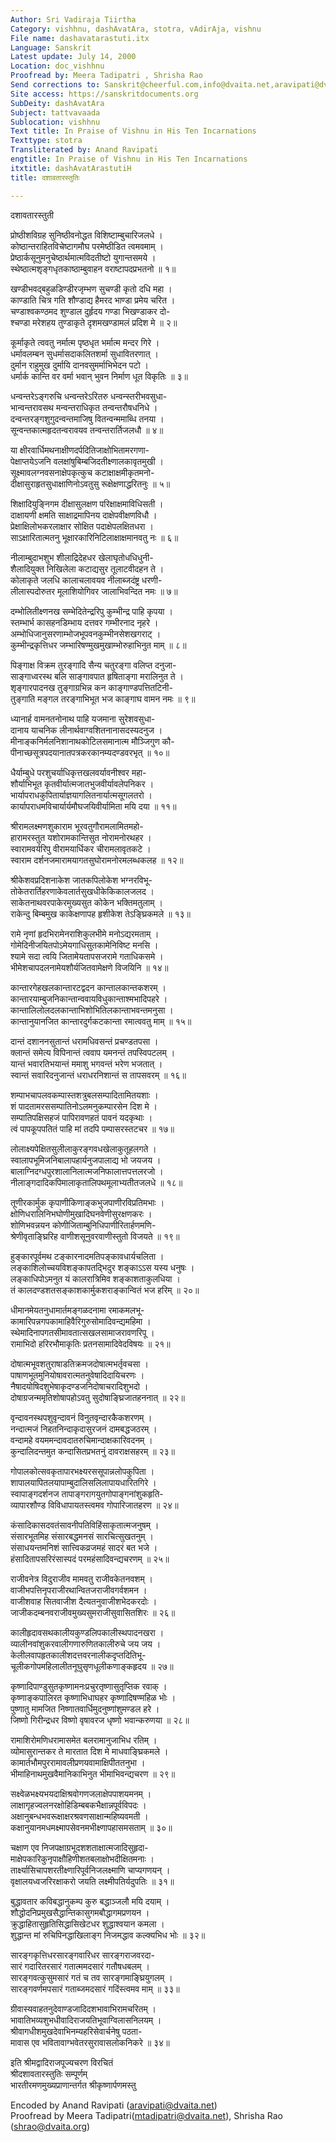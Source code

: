 ```yaml
---
Author: Sri Vadiraja Tiirtha
Category: vishhnu, dashAvatAra, stotra, vAdirAja, vishnu
File name: dashavatarastuti.itx
Language: Sanskrit
Latest update: July 14, 2000
Location: doc_vishhnu
Proofread by: Meera Tadipatri , Shrisha Rao
Send corrections to: Sanskrit@cheerful.com,info@dvaita.net,aravipati@dvaita.net
Site access: https://sanskritdocuments.org
SubDeity: dashAvatAra
Subject: tattvavaada
Sublocation: vishhnu
Text title: In Praise of Vishnu in His Ten Incarnations
Texttype: stotra
Transliterated by: Anand Ravipati
engtitle: In Praise of Vishnu in His Ten Incarnations
itxtitle: dashAvatArastutiH
title: दशावतारस्तुतिः

---
```

  
 दशावतारस्तुती   
  
प्रोष्ठीशविग्रह सुनिष्ठीवनोद्धत विशिष्टाम्बुचारिजलधे  ।  
कोष्ठान्तराहितविचेष्टागमौघ परमेष्ठीडित त्वमवमाम्  ।  
प्रेष्ठार्कसूनुमनुचेष्ठार्थमात्मविदतीष्टो युगान्तसमये  ।  
स्थेष्ठात्मशृङ्गधृतकाष्ठाम्बुवाहन वराष्टापदप्रभतनो  ॥ १॥  
  
खण्डीभवद्बहुळडिण्डीरजृम्भण सुचण्डी कृतो दधि महा  ।  
काण्डाति चित्र गति शौण्डाद्य हैमरद भाण्डा प्रमेय चरित  ।  
चण्डाश्वकण्ठमद शुण्डाल दुर्हृदय गण्डा भिखण्डाकर दो-  
श्चण्डा मरेशहय तुण्डाकृते दृशमखण्डामलं प्रदिश मे  ॥ २॥  
  
कूर्माकृते त्ववतु नर्मात्म पृष्ठधृत भर्मात्म मन्दर गिरे  ।  
धर्मावलम्बन सुधर्मासदाकलितशर्मा सुधावितरणात्  ।  
दुर्मान राहुमुख दुर्मायि दानवसुमर्माभिभेदन पटो  ।  
धर्मार्क कान्ति वर वर्मा भवान् भुवन निर्माण धूत विकृतिः  ॥ ३॥  
  
धन्वन्तरेऽङ्गरुचि धन्वन्तरेऽरितरु धन्वन्स्तरीभवसुधा-  
भान्वन्तरावसथ मन्वन्तराधिकृत तन्वन्तरौषधनिधे  ।  
दन्वन्तरङ्गशुगुदन्वन्तमाजिषु वितन्वन्ममाब्धि तनया  ।  
सून्वन्तकात्महृदतन्वरावयव तन्वन्तरार्तिजलधौ  ॥ ४॥  
  
या क्षीरवार्धिमथनाक्षीणदर्पदितिजाक्षोभितामरगणा-  
पेक्षाप्तयेऽजनि वलक्षांषुबिम्बजिदतीक्ष्णालकावृतमुखी  ।  
सूक्ष्मावलग्नवसनाक्षेपकृत्कुच कटाक्षाक्षमीकृतमनो-  
दीक्षासुराहृतसुधाक्षाणिनोऽवतुसु रूक्षेक्षणाद्धरितनुः  ॥ ५॥  
  
शिक्षादियुङ्निगम दीक्षासुलक्षण परिक्षाक्षमाविधिसती  ।  
दाक्षायणी क्षमति साक्षाद्रमापिनय दाक्षेपवीक्षणविधौ  ।  
प्रेक्षाक्षिलोभकरलाक्षार सोक्षित पदाक्षेपलक्षितधरा  ।  
साऽक्षारितात्मतनु भूक्षारकारिनिटिलाक्षाक्षमानवतु नः  ॥ ६॥  
  
नीलाम्बुदाभशुभ शीलाद्रिदेहधर खेलाघृतोधधिधुनी-  
शैलादियुक्त निखिलेला कटाद्यसुर तूलाटवीदहन ते  ।  
कोलाकृते जलधि कालाचलावयव नीलाब्जदंष्ट्र धरणी-  
लीलास्पदोरुतर मूलाशियोगिवर जालाभिवन्दित नमः  ॥ ७॥  
  
दम्भोलितीक्ष्णनख सम्भेदितेन्द्ररिपु कुम्भीन्द्र पाहि कृपया  ।  
स्तम्भार्भ कासहनडिम्भाय दत्तवर गम्भीरनाद नृहरे  ।  
अम्भोधिजानुसरणाम्भोजभूपवनकुम्भीनसेशखगराट्  ।  
कुम्भीन्द्रकृत्तिधर जम्भारिषण्मुखमुखाम्भोरुहाभिनुत माम्  ॥ ८॥  
  
पिङ्गाक्ष विक्रम तुरङ्गादि सैन्य चतुरङ्गा वलिप्त दनुजा-  
साङ्गाध्वरस्थ बलि साङ्गावपात हृषिताङ्गा मरालिनुत ते  ।  
शृङ्गारपादनख तुङ्गाग्रभिन्न कन काङ्गाण्डपत्तितटिनी-  
तुङ्गाति मङ्गल तरङ्गाभिभूत भज काङ्गाघ वामन नमः  ॥ ९॥  
  
ध्यानार्ह वामनतनोनाथ पाहि यजमाना सुरेशवसुधा-  
दानाय याचनिक लीनार्थवाग्वशितनानासदस्यदनुज  ।  
मीनाङ्कनिर्मलनिशानाथकोटिलसमानात्म मौञ्जिगुण कौ-  
पीनाच्छसूत्रपदयानातपत्रकरकानम्यदण्डवरभृत्  ॥ १०॥  
  
धैर्याम्बुधे परशुचर्याधिकृत्तखलवर्यावनीश्वर महा-  
शौर्याभिभूत कृतवीर्यात्मजातभुजवीर्यावलेपनिकर  ।  
भार्यापराधकुपितार्याज्ञयागलितनार्यात्मसूगलतरो  ।  
कार्यापराधमविचार्यार्यमौघजयिवीर्यामिता मयि दया  ॥ ११॥  
  
श्रीरामलक्ष्मणशुकाराम भूरवतुगौरामलामितमहो-  
हारामरस्तुत यशोरामकान्तिसुत नोरामनोरथहर  ।  
स्वारामवर्यरिपु वीरामयार्धिकर चीरामलावृतकटे ।  
स्वाराम दर्शनजमारामयागतसुघोरामनोरमलब्धकलह  ॥ १२॥  
  
श्रीकेशवप्रदिशनाकेश जातकपिलोकेश भग्नरविभू-  
तोकेतरार्तिहरणाकेवलार्तसुखधीकेकिकालजलद  ।  
साकेतनाथवरपाकेरमुख्यसुत कोकेन भक्तिमतुलाम्  ।  
राकेन्दु बिम्बमुख काकेक्षणापह हृशीकेश तेऽङ्घ्रिकमले  ॥ १३॥  
  
रामे नृणां हृदभिरामेनराशिकुलभीमे मनोऽद्यरमताम्  ।  
गोमेदिनीजयितपोऽमेयगाधिसुतकामेनिविष्ट मनसि  ।  
श्यामे सदा त्वयि जितामेयतापसजरामे गताधिकसमे  ।  
भीमेशचापदलनामेयशौर्यजितवामेक्षणे विजयिनि  ॥ १४॥  
  
कान्तारगेहखलकान्तारटद्वदन कान्तालकान्तकशरम्  ।  
कान्तारयाम्बुजनिकान्तान्ववायविधुकान्ताश्मभादिपहरे  ।  
कान्तालिलोलदलकान्ताभिशोभितिलकान्ताभवन्तमनुसा  ।  
कान्तानुयानजित  कान्तारदुर्गकटकान्ता रमात्ववतु माम्  ॥ १५॥  
  
दान्तं दशाननसुतान्तं धरामधिवसन्तं प्रचण्डतपसा  ।  
क्लान्तं समेत्य विपिनान्तं त्ववाप यमनन्तं तपस्विपटलम्   ।  
यान्तं भवारतिभयान्तं ममाशु भगवन्तं भरेण भजतात्  ।  
स्वान्तं सवारिदनुजान्तं धराधरनिशान्तं स तापसवरम्  ॥ १६॥  
  
शम्पाभचापलवकम्पास्तशत्रुबलसम्पादितामितयशाः  ।  
शं पादतामरससम्पातिनोऽलमनुकम्पारसेन दिश मे  ।  
सम्पातिपक्षिसहजं पापिरावणहतं पावनं यदकृथाः  ।  
त्वं पापकूपपतितं पाहि मां तदपि पम्पासरस्तटचर  ॥ १७॥  
  
लोलाक्ष्यपेक्षितसुलीलाकुरङ्गवधखेलाकुतूहलगते  ।  
स्वालापभूमिजनिबालापहार्यनुजपालाद्य भो जयजय  ।  
बालाग्निदग्धपुरशालानिलात्मजनिफालात्तपत्तलरजो  ।  
नीलाङ्गदादिकपिमालाकृतालिपथमूलाभ्यतीतजलधे  ॥ १८॥  
  
तूणीरकार्मुक कृपाणीकिणाङ्कभुजपाणीरविप्रतिमभाः  ।  
क्षोणिधरालिनिभघोणीमुखादिघनवेणीसुरक्षणकरः  ।  
शोणिभवन्नयन कोणीजिताम्बुनिधिपाणीरितार्हणमणि-  
श्रेणीवृताङ्घ्रिरिह वाणीशसूनुवरवाणीस्तुतो विजयते  ॥ १९॥  
  
हुङ्कारपूर्वमथ टङ्कारनादमतिपङ्कावधार्यचलिता  ।  
लङ्काशिलोच्चयविशङ्कापतद्भिदुर शङ्काऽऽस यस्य धनुषः  ।  
लङ्काधिपोऽमनुत यं कालरात्रिमिव शङ्काशताकुलधिया  ।  
तं कालदण्डशतसङ्काशकार्मुकशराङ्कान्वितं भज हरिम्  ॥ २०॥  
  
धीमानमेयतनुधामार्तमङ्गळदनामा रमाकमलभू-  
कामारिपन्नगपकामाहिवैरिगुरुसोमादिवन्द्यमहिमा  ।  
स्थेमादिनापगतसीमावतात्सखलसामाजरावणरिपू  ।  
रामाभिदो हरिरभौमाकृतिः प्रतनसामादिवेदविषयः  ॥ २१॥  
  
दोषात्मभूवशतुराषाडतिक्रमजदोषात्मभर्तृवचसा  ।  
पाषाणभूतमुनियोषावरात्मतनुवेषादिदायिचरणः  ।  
नैषादयोषिदशुभेषाकृदण्डजनिदोषाचरादिशुभदो  ।  
दोषाग्रजन्ममृतिशोषापहोऽवतु सुदोषाङ्घ्रिजातहननात्  ॥ २२॥  
  
वृन्दावनस्थपशुवृन्दावनं विनुतवृन्दारकैकशरणम्  ।  
नन्दात्मजं निहतनिन्दाकृदासुरजनं दामबद्धजठरम्  ।  
वन्दामहे वयममन्दावदातरुचिमान्दाक्षकारिवदनम्  ।  
कुन्दालिदन्तमुत कन्दासितप्रभतनुं दावराक्षसहरम्  ॥ २३॥  
  
गोपालकोत्सवकृतापारभक्ष्यरससूपान्नलोपकुपिता  ।  
शापालयापितलयापाम्बुदालिसलिलापायधारितगिरे  ।  
स्वापाङ्गदर्शनज तापाङ्गरागयुतगोपाङ्गनांशुकहृति-  
व्यापारशौण्ड विविधापायतस्त्वमव गोपारिजातहरण  ॥ २४॥  
  
कंसादिकासदवतंसावनीपतिविहिंसाकृतात्मजनुषम्  ।  
संसारभूतमिह संसारबद्धमनसं सारचित्सुखतनुम्  ।  
संसाधयन्तमनिशं सात्त्विकव्रजमहं सादरं बत भजे  ।  
हंसादितापसरिरंसास्पदं परमहंसादिवन्द्यचरणम्  ॥ २५॥  
  
राजीवनेत्र विदुराजीव मामवतु राजीवकेतनवशम्  ।  
वाजीभपत्तिनृपराजीरथान्वितजराजीवगर्वशमन  ।  
वाजीशवाह सितवाजीश दैत्यतनुवाजीशभेदकरदोः  ।  
जाजीकदम्बनवराजीवमुख्यसुमराजीसुवासितशिरः  ॥ २६॥  
  
कालीहृदावसथकालीयकुण्डलिपकालीस्थपादनखरा  ।  
व्यालीनवांशुकरवालीगणारुणितकालीरुचे जय जय  ।  
केलीलवापहृतकालीशदत्तवरनालीकदृप्तदितिभू-  
चूलीकगोपमहिलालीतनूघुसृणधूलीकणाङ्कहृदय  ॥ २७॥  
  
कृष्णादिपाण्डुसुतकृष्णामनःप्रचुरतृष्णासुतृप्तिक रवाक्  ।  
कृष्णाङ्कपालिरत कृष्णाभिधाघहर कृष्णादिषण्महिळ भोः  ।  
पुष्णातु मामजित निष्णातवार्धिमुदनुष्णांशुमण्डल हरे  ।  
जिष्णो गिरीन्द्रधर विष्णो वृषावरज धृष्णो भवान्करुणया  ॥ २८॥  
  
रामाशिरोमणिधरामासमेत बलरामानुजाभिध रतिम्  ।  
व्योमासुरान्तकर ते मारतात दिश मे माधवाङ्घ्रिकमले  ।  
कामार्तभौमपुररामावलीप्रणयवामाक्षिपीततनुभा  ।  
भीमाहिनाथमुखवैमानिकाभिनुत भीमाभिवन्द्यचरण  ॥ २९॥  
  
सक्ष्वेळभक्ष्यभयदाक्षिश्रवोगणजलाक्षेपपाशयमनम्  ।  
लाक्षागृहज्वलनरक्षोहिडिम्बबकभैक्षान्नपूर्वविपदः  ।  
अक्षानुबन्धभवरूक्षाक्षरश्रवणसाक्षान्महिष्यवमती  ।  
कक्षानुयानमधमक्ष्मापसेवनमभीक्ष्णापहासमसताम्  ॥ ३०॥  
  
चक्षाण एव निजपक्षाग्रभूदशशताक्षात्मजादिसुहृदा-  
माक्षेपकारिकुनृपाक्षौहिणीशतबलाक्षोभदीक्षितमनाः  ।  
तार्क्ष्यासिचापशरतीक्ष्णारिपूर्वनिजलक्ष्माणि चाप्यगणयन्  ।  
वृक्षालयध्वजरिरक्षाकरो जयति लक्ष्मीपतिर्यदुपतिः  ॥ ३१॥  
  
बुद्धावतार कविबद्धानुकम्प कुरु बद्धाञ्जलौ मयि दयाम्  ।  
शौद्धोदनिप्रमुखसैद्धान्तिकासुगमबौद्धागमप्रणयन  ।  
क्रुद्धाहितासुहृतिसिद्धासिखेटधर शुद्धाश्वयान कमला  ।  
शुद्धान्त मां रुचिपिनद्धाखिलाङ्ग निजमद्धाव कल्क्यभिध भोः  ॥ ३२॥  
  
सारङ्गकृत्तिधरसारङ्गवारिधर सारङ्गराजवरदा-  
सारं गदारितरसारं गतात्ममदसारं गतौषधबलम्  ।  
सारङ्गवत्कुसुमसारं गतं च तव सारङ्गमाङ्घ्रियुगलम्  ।  
सारङ्गवर्णमपसारं गताब्जमदसारं गदिंस्त्वमव माम्  ॥ ३३॥  
  
ग्रीवास्यवाहतनुदेवाण्डजादिदशभावाभिरामचरितम्  ।  
भावातिभव्यशुभधीवादिराजयतिभूवाग्विलासनिलयम्  ।  
श्रीवागधीशमुखदेवाभिनम्यहरिसेवार्चनेषु पठता-  
मावास एव भवितावाग्भवेतरसुरावासलोकनिकरे  ॥ ३४॥  
  
इति श्रीमद्वादिराजपूज्यचरण विरचितं  
श्रीदशावतारस्तुतिः सम्पूर्णम्  
 भारतीरमणमुख्यप्राणान्तर्गत श्रीकृष्णार्पणमस्तु  
   
  
  
Encoded by Anand Ravipati (aravipati@dvaita.net)  
Proofread by Meera Tadipatri(mtadipatri@dvaita.net), Shrisha Rao (shrao@dvaita.org)  
  
